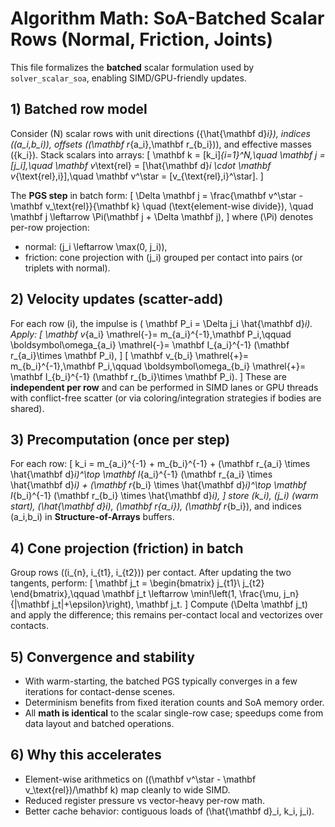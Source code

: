 <!-- File: docs/alg_scalar_soa_batched_math.md -->

# Algorithm Math: SoA-Batched Scalar Rows (Normal, Friction, Joints)

This file formalizes the **batched** scalar formulation used by `solver_scalar_soa`, enabling SIMD/GPU-friendly updates.

## 1) Batched row model
Consider \(N\) scalar rows with unit directions \(\{\hat{\mathbf d}_i\}\), indices \((a_i,b_i)\), offsets \((\mathbf r_{a_i},\mathbf r_{b_i})\), and effective masses \(\{k_i\}\). Stack scalars into arrays:
\[
\mathbf k = [k_i]_{i=1}^N,\quad \mathbf j = [j_i],\quad
\mathbf v_\text{rel} = [\hat{\mathbf d}_i \cdot \mathbf v_{\text{rel},i}],\quad
\mathbf v^\star = [v_{\text{rel},i}^\star].
\]

The **PGS step** in batch form:
\[
\Delta \mathbf j = \frac{\mathbf v^\star - \mathbf v_\text{rel}}{\mathbf k} \quad (\text{element-wise divide}),
\quad \mathbf j \leftarrow \Pi(\mathbf j + \Delta \mathbf j),
\]
where \(\Pi\) denotes per-row projection:
- normal: \(j_i \leftarrow \max(0, j_i)\),
- friction: cone projection with \(j_i\) grouped per contact into pairs (or triplets with normal).

## 2) Velocity updates (scatter-add)
For each row \(i\), the impulse is \( \mathbf P_i = \Delta j_i \hat{\mathbf d}_i\). Apply:
\[
\mathbf v_{a_i} \mathrel{-}= m_{a_i}^{-1}\,\mathbf P_i,\qquad
\boldsymbol\omega_{a_i} \mathrel{-}= \mathbf I_{a_i}^{-1} (\mathbf r_{a_i}\times \mathbf P_i),
\]
\[
\mathbf v_{b_i} \mathrel{+}= m_{b_i}^{-1}\,\mathbf P_i,\qquad
\boldsymbol\omega_{b_i} \mathrel{+}= \mathbf I_{b_i}^{-1} (\mathbf r_{b_i}\times \mathbf P_i).
\]
These are **independent per row** and can be performed in SIMD lanes or GPU threads with conflict-free scatter (or via coloring/integration strategies if bodies are shared).

## 3) Precomputation (once per step)
For each row:
\[
k_i = m_{a_i}^{-1} + m_{b_i}^{-1}
    + (\mathbf r_{a_i} \times \hat{\mathbf d}_i)^\top \mathbf I_{a_i}^{-1} (\mathbf r_{a_i} \times \hat{\mathbf d}_i)
    + (\mathbf r_{b_i} \times \hat{\mathbf d}_i)^\top \mathbf I_{b_i}^{-1} (\mathbf r_{b_i} \times \hat{\mathbf d}_i),
\]
store \(k_i\), \(j_i\) (warm start), \(\hat{\mathbf d}_i\), \(\mathbf r_{a_i}\), \(\mathbf r_{b_i}\), and indices \(a_i,b_i\) in **Structure-of-Arrays** buffers.

## 4) Cone projection (friction) in batch
Group rows \((i_{n}, i_{t1}, i_{t2})\) per contact. After updating the two tangents, perform:
\[
\mathbf j_t = \begin{bmatrix} j_{t1}\\ j_{t2} \end{bmatrix},\qquad
\mathbf j_t \leftarrow \min\!\left(1, \frac{\mu\, j_n}{\|\mathbf j_t\|+\epsilon}\right)\, \mathbf j_t.
\]
Compute \(\Delta \mathbf j_t\) and apply the difference; this remains per-contact local and vectorizes over contacts.

## 5) Convergence and stability
- With warm-starting, the batched PGS typically converges in a few iterations for contact-dense scenes.
- Determinism benefits from fixed iteration counts and SoA memory order.
- All **math is identical** to the scalar single-row case; speedups come from data layout and batched operations.

## 6) Why this accelerates
- Element-wise arithmetics on \((\mathbf v^\star - \mathbf v_\text{rel})/\mathbf k\) map cleanly to wide SIMD.
- Reduced register pressure vs vector-heavy per-row math.
- Better cache behavior: contiguous loads of \(\hat{\mathbf d}_i, k_i, j_i\).

